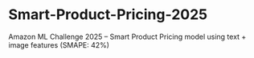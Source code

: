 # Smart-Product-Pricing-2025
Amazon ML Challenge 2025 – Smart Product Pricing model using text + image features (SMAPE: 42%)
